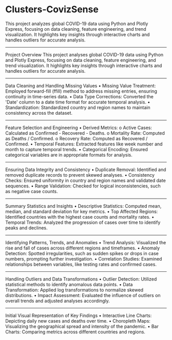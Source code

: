 # Clusters-CovizSense
This project analyzes global COVID-19 data using Python and Plotly Express, focusing on data cleaning, feature engineering, and trend visualization. It highlights key insights through interactive charts and handles outliers for accurate analysis.
___________________________________________________________________________________________________________________________________________________________________		
Project Overview
This project analyses global COVID-19 data using Python and Plotly Express, focusing on data cleaning, feature engineering, and trend visualization. It highlights key insights through interactive charts and handles outliers for accurate analysis.
____________________________________________________________________________________________________________________________________________________________________
Data Cleaning and Handling Missing Values
•	Missing Value Treatment: Employed forward-fill (ffill) method to address missing entries, ensuring continuity in time-series data.
•	Data Type Corrections: Converted the 'Date' column to a date time format for accurate temporal analysis.
•	Standardization: Standardized country and region names to maintain consistency across the dataset.
____________________________________________________________________________________________________________________________________________________________________
Feature Selection and Engineering 
•	Derived Metrics:
o	Active Cases: Calculated as Confirmed - Recovered - Deaths.
o	Mortality Rate: Computed as Deaths / Confirmed.
o	Recovery Rate: Computed as Recovered / Confirmed.
•	Temporal Features: Extracted features like week number and month to capture temporal trends.
•	Categorical Encoding: Ensured categorical variables are in appropriate formats for analysis.
____________________________________________________________________________________________________________________________________________________________________
Ensuring Data Integrity and Consistency 
•	Duplicate Removal: Identified and removed duplicate records to prevent skewed analyses.
•	Consistency Checks: Ensured uniformity in country and region names and validated date sequences.
•	Range Validation: Checked for logical inconsistencies, such as negative case counts.
____________________________________________________________________________________________________________________________________________________________________
Summary Statistics and Insights
•	Descriptive Statistics: Computed mean, median, and standard deviation for key metrics.
•	Top Affected Regions: Identified countries with the highest case counts and mortality rates.
•	Temporal Trends: Analyzed the progression of cases over time to identify peaks and declines.
____________________________________________________________________________________________________________________________________________________________________
Identifying Patterns, Trends, and Anomalies 
•	Trend Analysis: Visualized the rise and fall of cases across different regions and timeframes.
•	Anomaly Detection: Spotted irregularities, such as sudden spikes or drops in case numbers, prompting further investigation.
•	Correlation Studies: Examined relationships between variables, like testing rates and confirmed cases.
____________________________________________________________________________________________________________________________________________________________________
Handling Outliers and Data Transformations
•	Outlier Detection: Utilized statistical methods to identify anomalous data points.
•	Data Transformation: Applied log transformations to normalize skewed distributions.
•	Impact Assessment: Evaluated the influence of outliers on overall trends and adjusted analyses accordingly.
____________________________________________________________________________________________________________________________________________________________________
Initial Visual Representation of Key Findings
•	Interactive Line Charts: Depicting daily new cases and deaths over time.
•	Choropleth Maps: Visualizing the geographical spread and intensity of the pandemic.
•	Bar Charts: Comparing metrics across different countries and regions.
